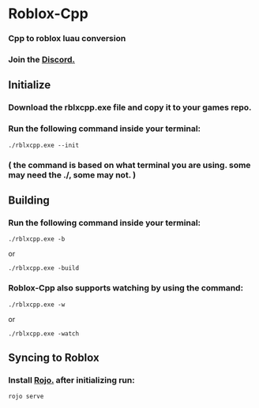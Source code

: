 # Roblox-Cpp

### Cpp to roblox luau conversion

### Join the [Discord.](https://discord.gg/z5eJyJYRs4)

## Initialize

### Download the rblxcpp.exe file and copy it to your games repo.

### Run the following command inside your terminal:

```
./rblxcpp.exe --init
```

### ( the command is based on what terminal you are using. some may need the ./, some may not. )

## Building

### Run the following command inside your terminal:

```
./rblxcpp.exe -b
```

or

```
./rblxcpp.exe -build
```

### Roblox-Cpp also supports watching by using the command:

```
./rblxcpp.exe -w
```

or

```
./rblxcpp.exe -watch
```

## Syncing to Roblox 

### Install [Rojo.](https://rojo.space/docs/v7/getting-started/installation/) after initializing run:
```
rojo serve
```
